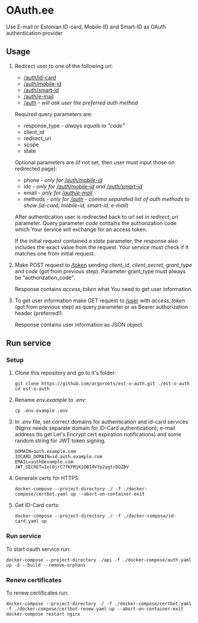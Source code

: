 # OAuth.ee

Use E-mail or Estonian ID-card, Mobile-ID and Smart-ID as OAuth authentication provider

## Usage
1. Redirect user to one of the following url:
    - [/auth/id-card]()
    - [/auth/mobile-id]()
    - [/auth/smart-id]()
    - [/auth/e-mail]()
    - [/auth]() - *will ask user the preferred auth method*

    Required query parameters are:
    - response_type - *always equals to "code"*
    - client_id
    - redirect_uri
    - scope
    - state

    Optional parameters are (if not set, then user must input those on redirected page):
    - phone - *only for [/auth/mobile-id]()*
    - idc - *only for [/auth/mobile-id]() and [/auth/smart-id]()*
    - email - *only for [/auth/e-mail]()*
    - methods - *only for [/auth]() - comma separated list of auth methods to show (id-card, mobile-id, smart-id, e-mail)*

    After authentication user is redirected back to url set in *redirect_uri* parameter. Query parameter *code* contains the authorization code which Your service will exchange for an access token.

    If the initial request contained a *state* parameter, the response also includes the exact value from the request. Your service must check if it matches one from initial request.

3. Make POST request to [/token]() sending *client_id*, *client_secret*, *grant_type* and *code* (got from previous step). Parameter grant_type must always be "authorization_code".

    Response contains *access_token* what You need to get user information.

4. To get user information make GET request to [/user]() with *access_token* (got from previous step) as query parameter or as Bearer authorization header (preferred!).

    Response contains user information as JSON object.

## Run service

### Setup
1. Clone this repository and go to it's folder:
    ```shell
    git clone https://github.com/argoroots/est-o-auth.git ./est-o-auth
    cd est-o-auth
    ```
1. Rename _env.example_ to _.env_:
    ```shell
    cp .env.example .env
    ```
1. In _.env_ file, set correct domains for authentication and id-card services (Nginx needs separate domain for ID-Card authentication); e-mail address (to get Let's Encrypt cert expiration notifications) and some random string for JWT token signing.
    ```
    DOMAIN=auth.example.com
    IDCARD_DOMAIN=id.auth.example.com
    EMAIL=auth@example.com
    JWT_SECRET=Iel0jrC7fKFMjK2OBI4VYp2ygtrDQZBV
    ```
1. Generate certs for HTTPS:
    ```shell
    docker-compose --project-directory ./ -f ./docker-compose/certbot.yaml up --abort-on-container-exit
    ```
1. Get ID-Card certs:
    ```shell
    docker-compose --project-directory ./ -f ./docker-compose/id-card.yaml up
    ```

### Run service
To start oauth service run:
```shell
docker-compose --project-directory ./api -f ./docker-compose/auth.yaml up -d --build --remove-orphans
```

### Renew certificates
To renew certificates run:
```shell
docker-compose --project-directory ./ -f ./docker-compose/certbot.yaml -f ./docker-compose/certbot-renew.yaml up --abort-on-container-exit
docker-compose restart nginx
```

